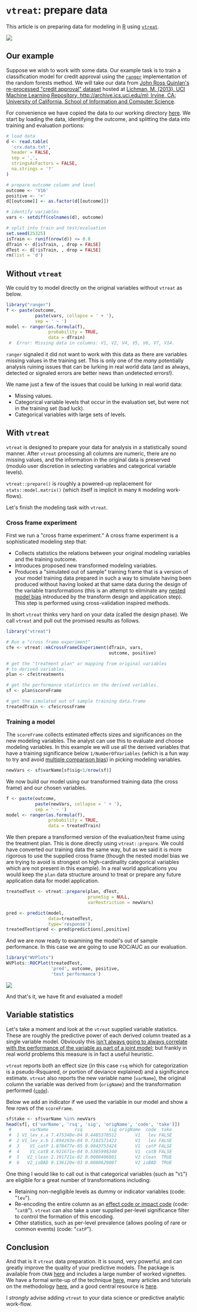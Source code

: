 `vtreat`: prepare data
======================

This article is on preparing data for modeling in [R](https://cran.r-project.org) using [`vtreat`](https://CRAN.R-project.org/package=vtreat).

![](vtreat.png)

Our example
-----------

Suppose we wish to work with some data. Our example task is to train a classification model for credit approval using the [`ranger`](https://CRAN.R-project.org/package=ranger) implementation of the random forests method. We will take our data from [John Ross Quinlan's re-processed "credit approval" dataset](https://archive.ics.uci.edu/ml/datasets/Credit+Approval) hosted at [Lichman, M. (2013). UCI Machine Learning Repository, http://archive.ics.uci.edu/ml; Irvine, CA: University of California, School of Information and Computer Science](http://archive.ics.uci.edu/ml).

For convenience we have copied the data to our working directory [here](https://github.com/WinVector/Examples/tree/master/vtreat). We start by loading the data, identifying the outcome, and splitting the data into training and evaluation portions:

``` r
# load data
d <- read.table(
  'crx.data.txt',
  header = FALSE,
  sep = ',',
  stringsAsFactors = FALSE,
  na.strings = '?'
)

# prepare outcome column and level
outcome <- 'V16'
positive <- '+'
d[[outcome]] <- as.factor(d[[outcome]])

# identify variables
vars <- setdiff(colnames(d), outcome)

# split into train and test/evaluation
set.seed(25325)
isTrain <- runif(nrow(d)) <= 0.8
dTrain <- d[isTrain, , drop = FALSE]
dTest <- d[!isTrain, , drop = FALSE]
rm(list = 'd')
```

Without `vtreat`
----------------

We could try to model directly on the original variables without `vtreat` as below.

``` r
library("ranger")
f <- paste(outcome, 
           paste(vars, collapse = ' + '), 
           sep = ' ~ ')
model <- ranger(as.formula(f),  
                probability = TRUE,
                data = dTrain)
 #  Error: Missing data in columns: V1, V2, V4, V5, V6, V7, V14.
```

`ranger` signaled it did not want to work with this data as there are variables missing values in the training set. This is only one of the *many* potentially analysis ruining issues that can be lurking in real world data (and as always, detected or signaled errors are better news than undetected errors!).

We name just a few of the issues that could be lurking in real world data:

-   Missing values.
-   Categorical variable levels that occur in the evaluation set, but were not in the training set (bad luck).
-   Categorical variables with large sets of levels.

With `vtreat`
-------------

`vtreat` is designed to prepare your data for analysis in a statistically sound manner. After `vtreat` processing all columns are numeric, there are no missing values, and the information in the original data is preserved (modulo user discretion in selecting variables and categorical variable levels).

`vtreat::prepare()` is roughly a powered-up replacement for `stats::model.matrix()` (which itself is implicit in many `R` modeling work-flows).

Let's finish the modeling task with `vtreat`.

### Cross frame experiment

First we run a "cross frame experiment." A cross frame experiment is a sophisticated modeling step that:

-   Collects statistics the relations between your original modeling variables and the training outcome.
-   Introduces proposed new transformed modeling variables.
-   Produces a "simulated out of sample" training frame that is a version of your model training data prepared in such a way to simulate having been produced without having looked at that same data during the design of the variable transformations (this is an attempt to eliminate any [nested model bias](http://www.win-vector.com/blog/2016/04/on-nested-models/) introduced by the transform design and application step). This step is performed using cross-validation inspired methods.

In short `vtreat` thinks very hard on your data (called the design phase). We call `vtreat` and pull out the promised results as follows.

``` r
library("vtreat")

# Run a "cross frame experiment"
cfe <- vtreat::mkCrossFrameCExperiment(dTrain, vars,
                                       outcome, positive)

# get the "treatment plan" or mapping from original variables
# to derived variables.
plan <- cfe$treatments

# get the performance statistics on the derived variables.
sf <- plan$scoreFrame

# get the simulated out of sample training data.frame
treatedTrain <- cfe$crossFrame
```

### Training a model

The `scoreFrame` collects estimated effects sizes and significances on the new modeling variables. The analyst can use this to evaluate and choose modeling variables. In this example we will use all the derived variables that have a training significance below `1/NumberOfVariables` (which is a fun way to try and avoid [multiple comparison bias](https://en.wikipedia.org/wiki/Bonferroni_correction)) in picking modeling variables.

``` r
newVars <- sf$varName[sf$sig<1/nrow(sf)]
```

We now build our model using our transformed training data (the cross frame) and our chosen variables.

``` r
f <- paste(outcome, 
           paste(newVars, collapse = ' + '), 
           sep = ' ~ ')
model <- ranger(as.formula(f), 
                probability = TRUE,
                data = treatedTrain)
```

We then prepare a transformed version of the evaluation/test frame using the treatment plan.
This is done directly using `vtreat::prepare`. We could have converted our training data the same way, but as we said it is more rigorous to use the supplied cross frame (though the nested model bias we are trying to avoid is strongest on high-cardinality categorical variables which are not present in this example). In a real world applications you would keep the `plan` data structure around to treat or prepare any future application data for model application.

``` r
treatedTest <- vtreat::prepare(plan, dTest, 
                               pruneSig = NULL, 
                               varRestriction = newVars)

pred <- predict(model, 
                data=treatedTest, 
                type='response')
treatedTest$pred <- pred$predictions[,positive]
```

And we are now ready to examining the model's out of sample performance. In this case we are going to use ROC/AUC as our evaluation.

``` r
library("WVPlots")
WVPlots::ROCPlot(treatedTest, 
                 'pred', outcome, positive,
                 'test performance')
```

![](example_files/figure-markdown_github/eval-1.png)

And that's it, we have fit and evaluated a model!

Variable statistics
-------------------

Let's take a moment and look at the `vtreat` supplied variable statistics. These are roughly the predictive power of each derived column treated as a single variable model. Obviously this [isn't always going to always correlate with the performance of the variable as part of a joint model](http://www.win-vector.com/blog/2016/09/variables-can-synergize-even-in-a-linear-model/); but frankly in real world problems this measure is in fact a useful heuristic.

`vtreat` reports both an effect size (in this case `rsq` which for categorization is a pseudo-Rsquared, or portion of deviance explained) and a significance estimate. `vtreat` also reports the new variable name (`varName`), the original column the variable was derived from (`origName`) and the transformation performed ([`code`](https://cran.r-project.org/web/packages/vtreat/vignettes/vtreatVariableTypes.html)).

Below we add an indicator if we used the variable in our model and show a few rows of the `scoreFrame`.

``` r
sf$take <- sf$varName %in% newVars
head(sf[, c('varName', 'rsq', 'sig', 'origName', 'code', 'take')])
 #       varName          rsq          sig origName  code  take
 #  1 V1_lev_x.a 7.475340e-04 0.4485378512       V1   lev FALSE
 #  2 V1_lev_x.b 1.694203e-04 0.7182571422       V1   lev FALSE
 #  3    V1_catP 1.878477e-05 0.9043753424       V1  catP FALSE
 #  4    V1_catB 4.921671e-04 0.5385998340       V1  catB FALSE
 #  5   V2_clean 2.191721e-02 0.0000406801       V2 clean  TRUE
 #  6   V2_isBAD 9.136120e-03 0.0080629087       V2 isBAD  TRUE
```

One thing I would like to call out is that categorical variables (such as "`V1`") are eligible for a great number of transformations including:

-   Retaining non-negligible levels as dummy or indicator variables (code: "`lev`").
-   Re-encoding the entire column as an [effect code or impact code](http://www.win-vector.com/blog/2012/07/modeling-trick-impact-coding-of-categorical-variables-with-many-levels/) (code: "`catB`"). `vtreat` can also take a user supplied per-level significance filter to control the formation of this encoding.
-   Other statistics, such as per-level prevalence (allows pooling of rare or common events) (code: "`catP`").

Conclusion
----------

And that is it `vtreat` data preparation. It is sound, very powerful, and can greatly improve the quality of your predictive models. The package is available from `CRAN` [here](https://CRAN.R-project.org/package=vtreat) and includes a large number of worked vignettes. We have a formal write-up of the technique [here](https://arxiv.org/abs/1611.09477), many articles and tutorials on the methodology [here](http://www.win-vector.com/blog/tag/vtreat/), and a good central resource is [here](https://github.com/WinVector/vtreat).

I *strongly* advise adding `vtreat` to your data science or predictive analytic work-flow.
